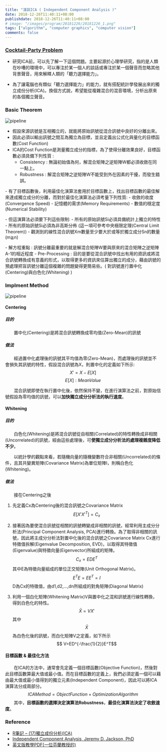 ```yaml
---
title: "淺談ICA ( Independent Component Analysis )"
date: 2018-12-26T11:40:11+08:00
publishdate: 2018-12-26T11:40:11+08:00
# image: "/images/program/20181226/20181226_1.png"
tags: ["algorithm", "computer graphics", "computer vision"]
comments: false
---
```

<script src="https://polyfill.io/v3/polyfill.min.js?features=es6"></script>
<script id="MathJax-script" async src="https://cdn.jsdelivr.net/npm/mathjax@3/es5/tex-mml-chtml.js"></script>

### [Cocktail-Party Problem](https://en.wikipedia.org/wiki/Cocktail_party_effect)
- 研究ICA前，可以先了解一下這個問題。主要起源於心理學研究，指的是人類在吵嘈的環境中，可以專注於某一個人的談話或專注於某一個聲音而忽略其他背景聲音，用來解釋人類的「聽力選擇能力」。
<!--more-->
- 為了讓電腦也有類似「聽力選擇能力」的能力，就有搭配統計學發展出來的獨立成份分析(ICA)。換個方式說，希望能從複雜混合的混音環境，分析出原來的各個獨立聲音。

### Basic Theorem
![pipeline](../20181226//20181226_1.png "pipeline")

- 假設來源訊號是互相獨立的，就能將原始訊號從混合訊號中良好的分離出來。
- 因此必須以輸出訊號之間互為獨立為目標，並且定義出公式化與量化的目標函數(Cost Function)
- ICA的Cost Function是測量獨立成分的指標，為了使得分離效果良好，目標函數必須具備下列性質 :
    - Consistency : 無論初始值為何，解混合矩陣之逆矩陣W都必須收斂在同一點上。
    - Robustness : 解混合矩陣之逆矩陣W不能受到外在因素的干擾，而發生錯誤。
<p></p>
- 	有了目標函數後，利用最佳化演算法套用於目標函數上，找出目標函數的最佳解來達成獨立成分的分離，而對於最佳化演算法必須考量下列性質:
    - 收斂的收度(Convergence Speed)
    - 記憶體的需求(Memory Requirements)
    - 數值的穩定度(Numerical Stability)
<p></p>
- 但這演算法必須要下列這些限制:
    - 所有的原始訊號Si必須具備統計上獨立的特性
    - 所有的原始訊號Si必須為非高斯分佈 (這一項可參考中央極限定理(Central Limit Theorem))
    - 觀測到的線性混合訊號Xm數量至少要大於或等於獨立成分Sn的數量(m≧n)
<p></p>
- 解方程重點 : 訊號分離最重要的就是解混合矩陣W要與原來的混合矩陣之逆矩陣A-1的相近程度
- Pre-Processing : 目的是要從混合訊號中找出有用的資訊或將混合訊號轉換成有意義的形式，以取得更多的資訊來估算出獨立的成分，藉由訊號的預處理把盲訊號分離這個複雜的問題變得更簡易些。( 對訊號進行置中化(Centering)與白色化(Whitening) )

### Implment Method

![pipeline](../20181226/20181226_2.png "pipeline")

#### Centering

##### 目的
&emsp;&emsp;置中化(Centering)是將混合訊號轉換成零均值(Zero-Mean)的訊號

##### 做法
&emsp;&emsp;經過置中化處理後的訊號其平均值為零(Zero-Mean)，而處理後的訊號並不會損失其訊號的特性，假設混合訊號為X，則置中化的定義如下所示:
$$X' = X - E[X]$$
$$E[X]: Mean Value$$

&emsp;&emsp;混合訊號即使在執行置中化後，依然保持不變，在進行演算法之前，對原始信號假設為零均值的訊號，可以**加快獨立成分分析法的執行速度**。

#### Whitening

##### 目的
&emsp;&emsp;白色化(Whitening)是將混合訊號從自相關(Correlated)的特性轉換成非相關(Uncorrelated)的訊號，經由這些處理後，可**使獨立成分分析法的處理複雜度降低不少**。

&emsp;&emsp;以統計學的觀點來看，若隨機向量的隨機變數符合非相關(Uncorrelated)的條件，且其共變異矩陣(Covariance Matrix)為單位矩陣I，則稱白色化(Whitening)。

##### 做法
&emsp;&emsp;接在Centering之後

1. 先定義Cx為Centering後的混合訊號之Covariance Matrix $$ E[X'X'^T]=C_x $$
2. 接著因為要使混合訊號從相關的訊號轉變成非相關的訊號，經常利用主成分分析法(Principal Component Analysis, PCA)進行轉換。為了取得非相關的訊號，因此將主成分分析法對置中化後的混合訊號之Covariance Matrix Cx進行特徵值拆解(Eigenvalue Decomposition, EVD)，以取得其特徵值(Eigenvalue)與特徵向量(Eigenvector)所組成的矩陣。
$$ C_x=EDE^T $$
其中E為特徵向量組成的單位正交矩陣(Unit Orthogonal Matrix)。
$$ E^TE = EE^T = I $$
D為Cx的特徵值，由d1,d2,…,dn所組成的對角矩陣(Diagonal Matrix)

3. 利用一個白化矩陣(Whitening Matrix)V與置中化之混和訊號進行線性轉換，得到白色化的特性。
$$ \bar{X} = VX' $$ 其中 $$ \bar{X} $$ 為白色化後的訊號，而白化矩陣V之定義，如下所示 $$ V=ED^{-\frac{1}{2}}E^T$$

#### 目標函數 & 最佳化方法

&emsp;&emsp;在ICA的方法中，通常會先定義一個目標函數(Objective Function)，然後對此目標函數算最大值或最小值。而在目標函數的定義上，我們必須定義一個可以藉由最大值或最小值得到的獨立元素(Independent Component)，因此可以將ICA演算法分成兩部分。
$$ ICA Method = ObjectFunction + Optimization Algorithm $$
&emsp;&emsp;其中，**目標函數的選擇決定演算法Robustness**，**最佳化演算法決定了收斂速度**。


### Reference
- [R筆記 – (17)獨立成份分析(ICA)](https://rpubs.com/skydome20/R-Note17-ICA)
- [Independent Component Analysis, Jeremy D. Jackson, PhD](http://www.jeremydjacksonphd.com/2016/03/15/independent-component-analysis/)
- [英文版教學PDF(一位芬蘭教授的)](https://www.cs.helsinki.fi/u/ahyvarin/papers/NN00new.pdf)